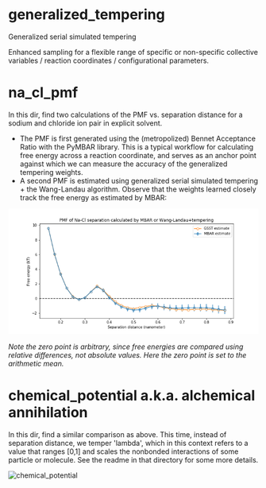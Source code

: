 # generalized_tempering
Generalized serial simulated tempering

Enhanced sampling for a flexible range of specific or non-specific collective variables / reaction coordinates / configurational parameters.

# na_cl_pmf
In this dir, find two calculations of the PMF vs. separation distance for a sodium and chloride ion pair in explicit solvent. 

- The PMF is first generated using the (metropolized) Bennet Acceptance Ratio with the PyMBAR library. This is a typical workflow for calculating free energy across a reaction coordinate, and serves as an anchor point against which we can measure the accuracy of the generalized tempering weights.
- A second PMF is estimated using generalized serial simulated tempering + the Wang-Landau algorithm. Observe that the weights learned closely track the free energy as estimated by MBAR:

![nacl](./na_cl_pmf/na_cl_pmf.png "NaClPMF")

_Note the zero point is arbitrary, since free energies are compared using relative differences, not absolute values. Here the zero point is set to the arithmetic mean._ 

# chemical_potential a.k.a. alchemical annihilation

In this dir, find a similar comparison as above. This time, instead of separation distance, we temper 'lambda', which in this context refers to a value that ranges [0,1] and scales the nonbonded interactions of some particle or molecule. See the readme in that directory for some more details. 

![chemical_potential](./chemical_potential/chemical_potential.png, "Methane chemical potential")


